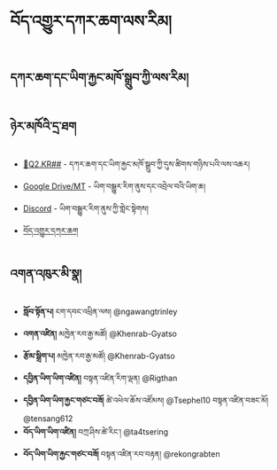 # བོད་འགྱུར་དཀར་ཆག་ལས་རིམ།

## དཀར་ཆག་དང་ཡིག་རྐྱང་མཁོ་སྒྲུབ་ཀྱི་ལས་རིམ།



## ཉེར་མཁོའི་དྲ་ཐག 
- [🎯Q2.KR##]() - དཀར་ཆག་དང་ཡིག་རྐྱང་མཁོ་སྒྲུབ་ཀྱི་དུས་ཚིགས་གཉིས་པའི་ལས་འཆར།
- [Google Drive/MT](https://drive.google.com/drive/folders/1W9HcH4WJLpszxXrIV6RHQkDJFkJLCxTo) - ཡིག་བསྒྱུར་རིག་ནུས་དང་འབྲེལ་བའི་ཡིག་ཆ།
- [Discord](https://discord.gg/rjxKJDp9) - ཡིག་བསྒྱུར་རིག་ནུས་ཀྱི་གླེང་སྟེགས།
- [བོད་འགྱུར་དཀར་ཆག](https://docs.google.com/spreadsheets/d/14CA5kyoAkty2sHhkMT5ZX05Otm7eSGYAt0zAt59xQwI)

## འགན་འཁུར་མི་སྣ།
- **སློབ་སྟོན་པ།** ངག་དབང་འཕྲིན་ལས། @ngawangtrinley
- **འགན་འཛིན།** མཁྱེན་རབ་རྒྱ་མཚོ། @Khenrab-Gyatso
- **རྩོམ་སྒྲིག་པ།** མཁྱེན་རབ་རྒྱ་མཚོ། @Khenrab-Gyatso
- **དབྱིན་ཡིག་ཡིག་འཛིན།** བསྟན་འཛིན་རིག་ལྡན། @Rigthan
- **དབྱིན་ཡིག་ཡིག་རྐྱང་གཙང་བཟོ།** ཚེ་འཕེལ་ཆོས་འཛོམས། @Tsephel10 བསྟན་འཛིན་བཟང་མོ། @tensang612
- **བོད་ཡིག་ཡིག་འཛིན།** བཀྲ་ཤིས་ཚེ་རིང་། @ta4tsering
- **བོད་ཡིག་ཡིག་རྐྱང་གཙང་བཟོ།** བསྟན་འཛིན་རབ་བརྟན། @rekongrabten
